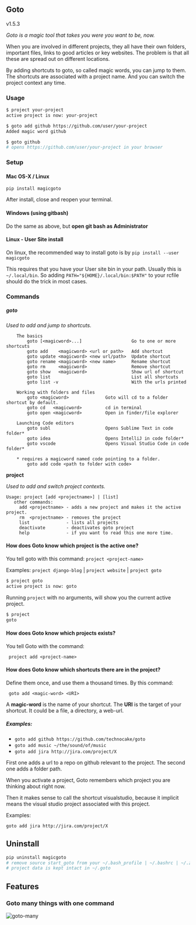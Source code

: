 ## Goto
v1.5.3

*Goto is a magic tool that takes you were you want to be, now.*

When you are involved in different projects,  they all  have their own folders, important files, links to good articles or key websites. The problem is that all these are spread out on different locations.

By adding shortcuts to goto, so called magic words, you can jump to them.
The shortcuts are associated with a project name. And you can switch the project context
any time.

### Usage

```bash
$ project your-project
active project is now: your-project

$ goto add github https://github.com/user/your-project
Added magic word github

$ goto github
# opens https://github.com/user/your-project in your browser
```

### Setup

#### Mac OS-X / Linux
```
pip install magicgoto
```
After install, close and reopen your terminal.

#### Windows (using gitbash)
Do the same as above, but **open git bash as Administrator**


#### Linux - User Site install
On linux, the recommended way to install goto is by `pip install --user magicgoto`

This requires that you have your User site bin  in your path.
Usually this is `~/.local/bin`. So adding `PATH="${HOME}/.local/bin:$PATH"` to
your rcfile should do the trick in most cases.


### Commands

##### goto

*Used to add and jump to shortcuts.*

```
    The basics
        goto [<magicword>...]                   Go to one or more shortcuts
        goto add    <magicword> <url or path>   Add shortcut
        goto update <magicword> <new url/path>  Update shortcut
        goto rename <magicword> <new name>      Rename shortcut
        goto rm     <magicword>                 Remove shortcut
        goto show   <magicword>                 Show url of shortcut
        goto list                               List all shortcuts
        goto list -v                            With the urls printed

    Working with folders and files
        goto <magicword>              Goto will cd to a folder shortcut by default.
        goto cd   <magicword>         cd in terminal
        goto open <magicword>         Open in finder/file explorer

    Launching Code editors
        goto subl                     Opens Sublime Text in code folder*
        goto idea                     Opens IntelliJ in code folder*
        goto vscode                   Opens Visual Studio Code in code folder*

    * requires a magicword named code pointing to a folder.
        goto add code <path to folder with code>
```



**project**

*Used to add and switch project contexts.*

```
Usage: project [add <projectname>] | [list]
   other commands:
     add <projectname> - adds a new project and makes it the active project.
     rm  <projectname> - removes the project
     list              - lists all projects
     deactivate        - deactivates goto project
     help              - if you want to read this one more time.
```




#### How does Goto know which project is the active one?

You tell goto with this command:  `project <project-name>`

Examples: `project django-blog`  | `project website`  |  `project goto`

``````bash
$ project goto
active project is now: goto
``````



Running `project` with no arguments, will show you the current active project.

```bash
$ project
goto
```




#### How does Goto know which projects exists?

You tell Goto with the command:

     project add <project-name>




#### How does Goto know which shortcuts there are in the project?

Define them once, and use them a thousand times. By this command:

     goto add <magic-word> <URI>

A **magic-word** is the name of your shortcut.
The **URI** is the target of your shortcut. It could be a file, a directory, a web-url.

##### Examples:

* `goto add github https://github.com/technocake/goto`
* `goto add music ~/the/sound/of/music`
* `goto add jira http://jira.com/project/X`

First one adds a url to a repo on github relevant to the project.
The second one adds a folder path.

When you activate a project, Goto remembers which project you are thinking about right now.

Then it makes sense to call the shortcut visualstudio, because it implicit means the visual studio project associated with this project.

Examples:

    goto add jira http://jira.com/project/X



## Uninstall

```bash
pip uninstall magicgoto
# remove source start_goto from your ~/.bash_profile | ~/.bashrc | ~/.zshrc
# project data is kept intact in ~/.goto
```


## Features

### Goto many things with one command

![goto-many](./images/goto-many.gif)


